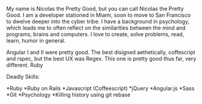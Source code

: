 My name is Nicolas the Pretty Good, but you can call Nicolas the Pretty Good. I am a developer stationed in Miami, soon to move to San Francisco to dwelve deeper into the cyber tribe. I have a background in psychology, which leads me to often reflect on the similarities between the mind and programs, brains and computers. I love to create, solve problems, read, learn, humor in general. 

Angular I and II were pretty good. The best disigned aethetically, coffescript and rspec, but the best UX was Regex. This one is pretty good thus far, very different. Ruby  



Deadly Skills:

*Ruby
*Ruby on Rails
*Javascript (Coffeescript)
*jQuery
*Angular.js
*Sass
*Git
*Psychology
*Killing history using git rebase
